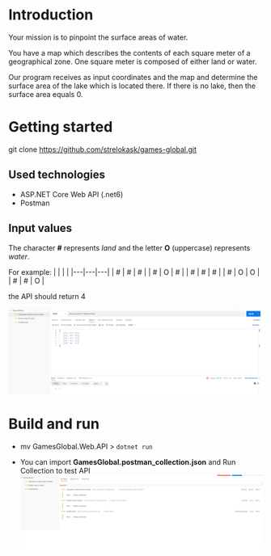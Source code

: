 # Introduction
Your mission is to pinpoint the surface areas of water.

You have a map which describes the contents of each square meter of a geographical zone. One square meter is composed of either land or water.

Our program receives as input coordinates and the map and determine the
surface area of the lake which is located there. If there is no lake, then the surface area equals 0.

# Getting started

git clone https://github.com/strelokask/games-global.git

## Used technologies

- ASP.NET Core Web API (.net6)
- Postman
## Input values

The character **#** represents *land* and the letter **O** (uppercase) represents *water*. 

For example: 
|   |   |   |
|---|---|---|
| #  | # | # |
| #  | O | # |
| #  | # | # | 
| #  | O | O | 
| #  | # | O | 

the API should return 4

![API](./readme/api.png)

# Build and run
- mv GamesGlobal.Web.API > `dotnet run`

- You can import **GamesGlobal.postman_collection.json** and Run Collection to test API
![Postman](./readme/postman.png)

